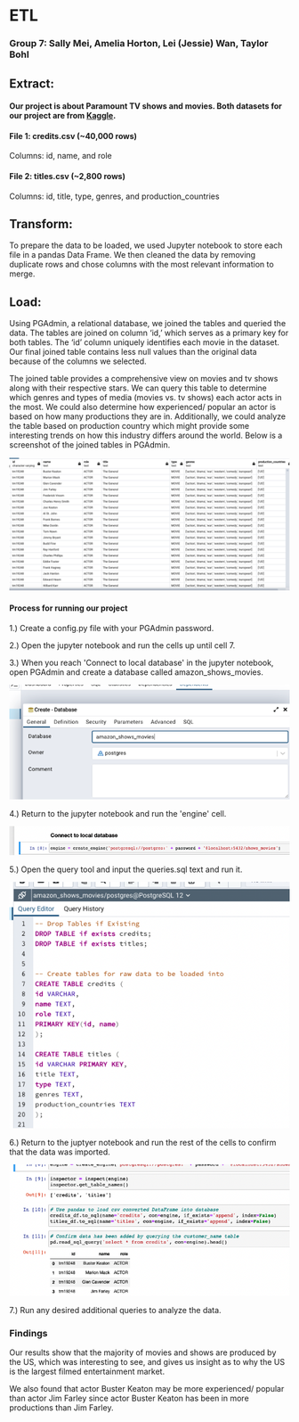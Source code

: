# ETL
### Group 7: Sally Mei, Amelia Horton, Lei (Jessie) Wan, Taylor Bohl

## Extract:
#### Our project is about Paramount TV shows and movies. Both datasets for our project are from [Kaggle](https://www.kaggle.com/datasets/victorsoeiro/paramount-tv-shows-and-movies). 

#### File 1: credits.csv (~40,000 rows) 
Columns: id, name, and role

#### File 2: titles.csv (~2,800 rows)
Columns: id, title, type, genres, and production_countries

## Transform:
To prepare the data to be loaded, we used Jupyter notebook to store each file in a pandas Data Frame. We then cleaned the data by removing duplicate rows and chose columns with the most relevant information to merge.  

## Load:
Using PGAdmin, a relational database, we joined the tables and queried the data. The tables are joined on column ‘id,’ which serves as a primary key for both tables. The ‘id’ column uniquely identifies each movie in the dataset. Our final joined table contains less null values than the original data because of the columns we selected.  

The joined table provides a comprehensive view on movies and tv shows along with their respective stars. We can query this table to determine which genres and types of media (movies vs. tv shows) each actor acts in the most. We could also determine how experienced/ popular an actor is based on how many productions they are in. Additionally, we could analyze the table based on production country which might provide some interesting trends on how this industry differs around the world. Below is a screenshot of the joined tables in PGAdmin.

![joinedtables](joined_tables.png)

#### Process for running our project
1.) Create a config.py file with your PGAdmin password.

2.) Open the jupyter notebook and run the cells up until cell 7. 

3.) When you reach 'Connect to local database' in the jupyter notebook, open PGAdmin and create a database called amazon_shows_movies.  

![stepone](Resources/step_one.png)

4.) Return to the jupyter notebook and run the 'engine' cell.

![steptwo](Resources/step_two.png)

5.) Open the query tool and input the queries.sql text and run it. 

![stepfour](Resources/step_four.png)

6.) Return to the juptyer notebook and run the rest of the cells to confirm that the data was imported.

![stepthree](Resources/step_three.png)

7.) Run any desired additional queries to analyze the data.


### Findings
Our results show that the majority of movies and shows are produced by the US, which was interesting to see, and gives us insight as to why the US is the largest filmed entertainment market.

We also found that actor Buster Keaton may be more experienced/ popular than actor Jim Farley since actor Buster Keaton has been in more productions than Jim Farley. 
